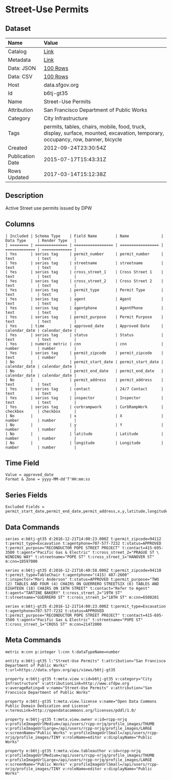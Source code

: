 # Street-Use Permits

## Dataset

| Name | Value |
| :--- | :---- |
| Catalog | [Link](https://catalog.data.gov/dataset/street-use-permits-7b50a) |
| Metadata | [Link](https://data.sfgov.org/api/views/b6tj-gt35) |
| Data: JSON | [100 Rows](https://data.sfgov.org/api/views/b6tj-gt35/rows.json?max_rows=100) |
| Data: CSV | [100 Rows](https://data.sfgov.org/api/views/b6tj-gt35/rows.csv?max_rows=100) |
| Host | data.sfgov.org |
| Id | b6tj-gt35 |
| Name | Street-Use Permits |
| Attribution | San Francisco Department of Public Works |
| Category | City Infrastructure |
| Tags | permits, tables, chairs, mobile, food, truck, display, surface, mounted, excavation, temporary, occupancy, row, banner, bicycle |
| Created | 2012-09-24T23:30:54Z |
| Publication Date | 2015-07-17T15:43:31Z |
| Rows Updated | 2017-03-14T15:12:38Z |

## Description

Active Street use permits issued by DPW

## Columns

```ls
| Included | Schema Type    | Field Name        | Name              | Data Type     | Render Type   |
| ======== | ============== | ================= | ================= | ============= | ============= |
| Yes      | series tag     | permit_number     | permit_number     | text          | text          |
| Yes      | series tag     | streetname        | streetname        | text          | text          |
| Yes      | series tag     | cross_street_1    | Cross Street 1    | text          | text          |
| Yes      | series tag     | cross_street_2    | Cross Street 2    | text          | text          |
| Yes      | series tag     | permit_type       | Permit Type       | text          | text          |
| Yes      | series tag     | agent             | Agent             | text          | text          |
| Yes      | series tag     | agentphone        | AgentPhone        | text          | text          |
| Yes      | series tag     | permit_purpose    | Permit Purpose    | text          | text          |
| Yes      | time           | approved_date     | Approved Date     | calendar_date | calendar_date |
| Yes      | series tag     | status            | Status            | text          | text          |
| Yes      | numeric metric | cnn               | cnn               | number        | number        |
| Yes      | series tag     | permit_zipcode    | permit_zipcode    | text          | number        |
| No       |                | permit_start_date | permit_start_date | calendar_date | calendar_date |
| No       |                | permit_end_date   | permit_end_date   | calendar_date | calendar_date |
| No       |                | permit_address    | permit_address    | text          | text          |
| Yes      | series tag     | contact           | 24/7 Contact      | text          | text          |
| Yes      | series tag     | inspector         | Inspector         | text          | text          |
| Yes      | series tag     | curbrampwork      | CurbRampWork      | checkbox      | checkbox      |
| No       |                | x                 | X                 | number        | number        |
| No       |                | y                 | Y                 | number        | number        |
| No       |                | latitude          | Latitude          | number        | number        |
| No       |                | longitude         | Longitude         | number        | number        |
```

## Time Field

```ls
Value = approved_date
Format & Zone = yyyy-MM-dd'T'HH:mm:ss
```

## Series Fields

```ls
Excluded Fields = permit_start_date,permit_end_date,permit_address,x,y,latitude,longitude
```

## Data Commands

```ls
series e:b6tj-gt35 d:2016-12-21T14:00:23.000Z t:permit_zipcode=94112 t:permit_type=Excavation t:agentphone=707-577-7232 t:status=APPROVED t:permit_purpose="RECONDUCTOR POPE STREET PROJECT" t:contact=415-695-3500 t:agent="Pacific Gas & Electric" t:cross_street_2="PRAGUE ST \ WINDING WAY" t:streetname="POPE ST" t:cross_street_1="HANOVER ST" m:cnn=10597000

series e:b6tj-gt35 d:2016-12-21T16:40:58.000Z t:permit_zipcode=94110 t:permit_type=TableChair t:agentphone="(415) 487-2600" t:inspector="Mari Anderson" t:status=APPROVED t:permit_purpose="TWO (2) TABLES AND FOUR (4) CHAIRS ON GUERRERO STREETSIX (6) TABLES AND EIGHTEEN (18) CHAIRS ON 18TH STREET" t:contact="Refer to Agent" t:agent="TARTINE BAKERY" t:cross_street_2="19TH ST" t:streetname="GUERRERO ST" t:cross_street_1="18TH ST" m:cnn=6580201

series e:b6tj-gt35 d:2016-12-21T14:00:23.000Z t:permit_type=Excavation t:agentphone=707-577-7232 t:status=APPROVED t:permit_purpose="RECONDUCTOR POPE STREET PROJECT" t:contact=415-695-3500 t:agent="Pacific Gas & Electric" t:streetname="POPE ST" t:cross_street_1="CROSS ST" m:cnn=21472000
```

## Meta Commands

```ls
metric m:cnn p:integer l:cnn t:dataTypeName=number

entity e:b6tj-gt35 l:"Street-Use Permits" t:attribution="San Francisco Department of Public Works" t:url=https://data.sfgov.org/api/views/b6tj-gt35

property e:b6tj-gt35 t:meta.view v:id=b6tj-gt35 v:category="City Infrastructure" v:attributionLink=http://www.sfdpw.org v:averageRating=0 v:name="Street-Use Permits" v:attribution="San Francisco Department of Public Works"

property e:b6tj-gt35 t:meta.view.license v:name="Open Data Commons Public Domain Dedication and License" v:termsLink=http://opendatacommons.org/licenses/pddl/1.0/

property e:b6tj-gt35 t:meta.view.owner v:id=rcpp-nrjq v:profileImageUrlMedium=/api/users/rcpp-nrjq/profile_images/THUMB v:profileImageUrlLarge=/api/users/rcpp-nrjq/profile_images/LARGE v:screenName="Public Works" v:profileImageUrlSmall=/api/users/rcpp-nrjq/profile_images/TINY v:roleName=editor v:displayName="Public Works"

property e:b6tj-gt35 t:meta.view.tableauthor v:id=rcpp-nrjq v:profileImageUrlMedium=/api/users/rcpp-nrjq/profile_images/THUMB v:profileImageUrlLarge=/api/users/rcpp-nrjq/profile_images/LARGE v:screenName="Public Works" v:profileImageUrlSmall=/api/users/rcpp-nrjq/profile_images/TINY v:roleName=editor v:displayName="Public Works"
```
